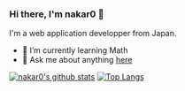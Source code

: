 ### Hi there, I'm nakar0 👋

I'm a web application developper from Japan.

<!-- - 🔭 I’m currently working on [janken app]() -->
- 🌱 I’m currently learning Math
- 💬 Ask me about anything [here](https://github.com/nakar0/nakar0/issues)

<!--
- 👯 I’m looking to collaborate on ...
- 🤔 I’m looking for help with ...
- 📫 How to reach me: ...
- 😄 Pronouns: ...
- ⚡ Fun fact: ...
-->

[![nakar0's github stats](https://github-readme-stats.vercel.app/api?username=nakar0&count_private=true&show_icons=true&theme=tokyonight)](https://github.com/anuraghazra/github-readme-stats)
[![Top Langs](https://github-readme-stats.vercel.app/api/top-langs/?username=nakar0&count_private=true&show_icons=true&theme=tokyonight)](https://github.com/anuraghazra/github-readme-stats)
